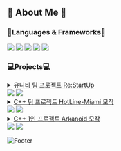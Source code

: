 ## 🧸 About Me 🧸

### 📖Languages & Frameworks📖
<img src="https://img.shields.io/badge/C++-00599C?style=flat-square&logo=cplusplus&logoColor=white"/> <img src="https://img.shields.io/badge/SFML-8CC445?style=flat-square&logo=sfml&logoColor=white"/> <img src="https://img.shields.io/badge/-C%23-80247B?logo=Csharp&style=flat"/> <img src="https://img.shields.io/badge/Unity-A8B9CC?style=flat-square&logo=unity&logoColor=white"/> <img src="https://img.shields.io/badge/MariaDB-003545?style=flat-square&logo=mariadb&logoColor=white"/>
### 💻Projects💻
<details>
<summary><a href="https://github.com/Jinwook-Lee9709/ReStartup">유니티 팀 프로젝트 Re:StartUp</a><br><img src="https://img.shields.io/badge/-C%23-80247B?logo=Csharp&style=flat"/> <img src="https://img.shields.io/badge/Unity-A8B9CC?style=flat-square&logo=unity&logoColor=white"/></summary>
<div markdown="1">



</div>
</details>

<details>
<summary><a href="https://github.com/ddodo1997/SFML-Team-Project/tree/main">C++ 팀 프로젝트 HotLine-Miami 모작</a><br><img src="https://img.shields.io/badge/C++-00599C?style=flat-square&logo=cplusplus&logoColor=white"/> <img src="https://img.shields.io/badge/SFML-8CC445?style=flat-square&logo=sfml&logoColor=white"/></summary>
<div markdown="1">

이미지

</div>
</details>
<details>
<summary><a href="https://github.com/ddodo1997/Solo-Project">C++ 1인 프로젝트 Arkanoid 모작</a><br><img src="https://img.shields.io/badge/C++-00599C?style=flat-square&logo=cplusplus&logoColor=white"/> <img src="https://img.shields.io/badge/SFML-8CC445?style=flat-square&logo=sfml&logoColor=white"/></summary>
<div markdown="1">

이미지

</div>
</details>



![Footer](https://capsule-render.vercel.app/api?type=waving&color=auto&height=200&section=footer)
